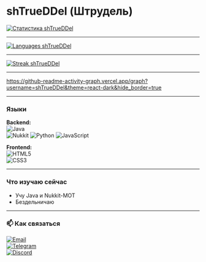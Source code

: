 # shTrueDDel (Штрудель)
[![Статистика shTrueDDel](https://github-readme-stats.vercel.app/api?username=shTrueDDel&show_icons=true&theme=dark)](https://github.com/anuraghazra/github-readme-stats)

---

[![Languages shTrueDDel](https://github-readme-stats.vercel.app/api/top-langs/?username=shTrueDDel&layout=compact&theme=vision-friendly-dark)](https://github.com/anuraghazra/github-readme-stats)

---

[![Streak shTrueDDel](https://github-readme-streak-stats.herokuapp.com/?user=shTrueDDel&theme=radical)](https://github.com/DenverCoder1/github-readme-streak-stats)

---

https://github-readme-activity-graph.vercel.app/graph?username=shTrueDDel&theme=react-dark&hide_border=true

---

### **Языки**  
**Backend:**  
![Java](https://img.shields.io/badge/-Java-007396?logo=java&logoColor=white)  
![Nukkit](https://img.shields.io/badge/-Nukkit_MOT-4A7C59?logo=minecraft&logoColor=white)
![Python](https://img.shields.io/badge/-Python-3776AB?logo=python&logoColor=white) 
![JavaScript](https://img.shields.io/badge/-JavaScript-F7DF1E?logo=javascript&logoColor=black)     

**Frontend:**  
![HTML5](https://img.shields.io/badge/-HTML5-E34F26?logo=html5&logoColor=white)  
![CSS3](https://img.shields.io/badge/-CSS3-1572B6?logo=css3&logoColor=white)   

---

### **Что изучаю сейчас**  
- Учу Java и Nukkit-MOT  
- Бездельничаю

---

### 📫 **Как связаться**  
[![Email](https://img.shields.io/badge/-xeosscript@gmail.com-D14836?logo=gmail&logoColor=white)](mailto:xeosscript@gmail.com)  
[![Telegram](https://img.shields.io/badge/-@shTrueDDel-26A5E4?logo=telegram&logoColor=white)](https://t.me/shTrueDDel)  
[![Discord](https://img.shields.io/badge/-gdshtruedel-5865F2?logo=discord&logoColor=white)](https://discord.com/users/gdshtruedel)  